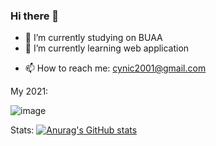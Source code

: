 ### Hi there 👋

<!--
**cynic-1/cynic-1** is a ✨ _special_ ✨ repository because its `README.md` (this file) appears on your GitHub profile.

Here are some ideas to get you started: -->

- 🔭 I’m currently studying on BUAA
- 🌱 I’m currently learning web application
<!-- - 👯 I’m looking to collaborate on ...
- 🤔 I’m looking for help with ...
- 💬 Ask me about ... -->
- 📫 How to reach me: cynic2001@gmail.com
<!-- - 😄 Pronouns: ...
- ⚡ Fun fact: ...
-->

My 2021:

![image](https://user-images.githubusercontent.com/68074066/147384714-141a37be-d3b5-411c-88c9-08657e7812c0.png)

Stats:
[![Anurag's GitHub stats](https://github-readme-stats.vercel.app/api?username=cynic-1&count_private=true&show_icons=true&theme=radical)](https://github.com/anuraghazra/github-readme-stats)
